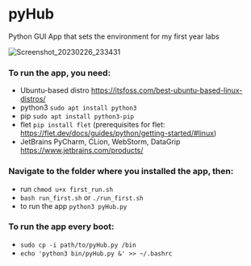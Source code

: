 # pyHub
Python GUI App that sets the environment for my first year labs

![Screenshot_20230226_233431](https://user-images.githubusercontent.com/83332450/221438740-c1b11fb1-65a0-4720-ac20-97f9dbf11c6e.png)


### To run the app, you need:
- Ubuntu-based distro https://itsfoss.com/best-ubuntu-based-linux-distros/
- python3 `sudo apt install python3`
- pip `sudo apt install python3-pip`
- flet `pip install flet` (prerequisites for flet: https://flet.dev/docs/guides/python/getting-started/#linux)
- JetBrains PyCharm, CLion, WebStorm, DataGrip https://www.jetbrains.com/products/

### Navigate to the folder where you installed the app, then:
- run `chmod u+x first_run.sh`
- `bash run_first.sh` or `./run_first.sh`
- to run the app `python3 pyHub.py`

### To run the app every boot:
- `sudo cp -i path/to/pyHub.py /bin`
- `echo 'python3 bin/pyHub.py &' >> ~/.bashrc`
